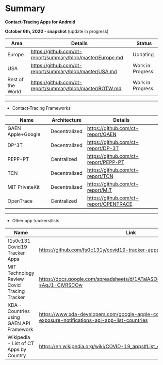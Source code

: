 # Summary

**Contact-Tracing Apps for Android**

**October 6th, 2020 - snapshot** (update in progress)


Area | Details | Status
-----|---------|-------
Europe | https://github.com/ct-report/summary/blob/master/Europe.md | Updating
USA | https://github.com/ct-report/summary/blob/master/USA.md | Work in Progress
Rest of the World | https://github.com/ct-report/summary/blob/master/ROTW.md | Work in Progress

-------------------------------

- Contact-Tracing Frameworks

Name | Architecture | Details
-----|--------------|--------
GAEN Apple+Google | Decentralized | https://github.com/ct-report/GAEN
DP^3T | Decentralized | https://github.com/ct-report/DP-3T
PEPP-PT | Centralized | https://github.com/ct-report/PEPP-PT
TCN | Decentralized | https://github.com/ct-report/TCN
MIT PrivateKit | Decentralized | https://github.com/ct-report/MIT
OpenTrace | Centralized | https://github.com/ct-report/OPENTRACE

-------------------------------

- Other app trackers/lists

Name | Link | References
-----|------|-----------
f1s0c131 Covid19 Tracker Apps | https://github.com/fs0c131y/covid19-tracker-apps | [Elliot Anderson on Twitter](https://twitter.com/fs0c131y)
MIT Technology Review Covid Tracing Tracker | https://docs.google.com/spreadsheets/d/1ATalASO8KtZMx__zJREoOvFh0nmB-sAqJ1-CjVRSCOw | [MIT Technology Review on Twitter](https://twitter.com/techreview)
XDA - Countries using GAEN API Framework | https://www.xda-developers.com/google-apple-covid-19-contact-tracing-exposure-notifications-api-app-list-countries | [XDA Developers on Twitter](https://twitter.com/xdadevelopers)
Wikipedia - List of CT Apps by Country | https://en.wikipedia.org/wiki/COVID-19_apps#List_of_apps_by_country | .

